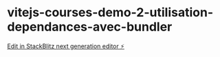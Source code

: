 # vitejs-courses-demo-2-utilisation-dependances-avec-bundler

[Edit in StackBlitz next generation editor ⚡️](https://stackblitz.com/~/github.com/nabdali/vitejs-courses-demo-2-utilisation-dependances-avec-bundler)